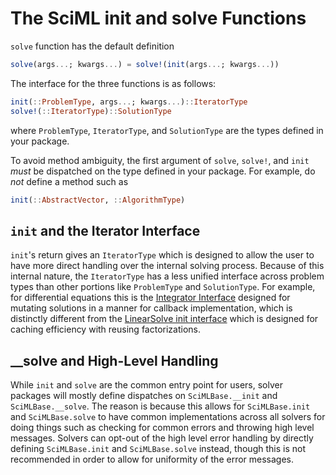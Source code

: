 # The SciML init and solve Functions

`solve` function has the default definition

```julia
solve(args...; kwargs...) = solve!(init(args...; kwargs...))
```

The interface for the three functions is as follows:

```julia
init(::ProblemType, args...; kwargs...)::IteratorType
solve!(::IteratorType)::SolutionType
```

where `ProblemType`, `IteratorType`, and `SolutionType` are the types defined in
your package.

To avoid method ambiguity, the first argument of `solve`, `solve!`, and `init`
_must_ be dispatched on the type defined in your package.  For example, do
_not_ define a method such as

```julia
init(::AbstractVector, ::AlgorithmType)
```

## `init` and the Iterator Interface

`init`'s return gives an `IteratorType` which is designed to allow the user to
have more direct handling over the internal solving process. Because of this
internal nature, the `IteratorType` has a less unified interface across problem
types than other portions like `ProblemType` and `SolutionType`. For example,
for differential equations this is the
[Integrator Interface](https://docs.sciml.ai/DiffEqDocs/stable/basics/integrator/)
designed for mutating solutions in a manner for callback implementation, which
is distinctly different from the
[LinearSolve init interface](https://docs.sciml.ai/LinearSolve/stable/tutorials/caching_interface)
which is designed for caching efficiency with reusing factorizations.

## __solve and High-Level Handling

While `init` and `solve` are the common entry point for users, solver packages will
mostly define dispatches on `SciMLBase.__init` and `SciMLBase.__solve`. The reason is
because this allows for `SciMLBase.init` and `SciMLBase.solve` to have common
implementations across all solvers for doing things such as checking for common
errors and throwing high level messages. Solvers can opt-out of the high level
error handling by directly defining `SciMLBase.init` and `SciMLBase.solve` instead,
though this is not recommended in order to allow for uniformity of the error messages.
